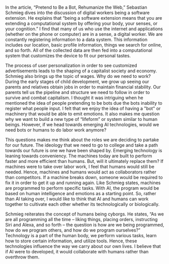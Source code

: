 In the article, “Pretend to Be a Bot, Rehumanize the Web,” Sebastian Schmieg dives into the discussion of digital workers being a software extension. He explains that “being a software extension means that you are extending a computational system by offering your body, your senses, or your cognition.” I find that many of us who use the internet and applications (whether on the phone or computer) are in a sense, a digital worker. We are constantly registering information to a data system. This information includes our location, basic profile information, things we search for online, and so forth. All of the collected data are then fed into a computational system that customizes the device to fit our personal tastes. 

The process of user personalization in order to see customized advertisements leads to the shaping of a capitalist society and economy. Schmieg also brings up the topic of wages. Why do we need to work? During the early stages of child development, we grow up seeing our parents and relatives obtain jobs in order to maintain financial stability. Our parents tell us the pipeline and structure we need to follow in order to survive and combat capitalism. I thought it was intriguing when he mentioned the idea of people pretending to be bots due the bots inability to register what people input. I felt that we enjoy the idea of having a "bot" or machinery that would be able to emit emotions. It also makes me question why we want to build a new type of “lifeform” or system similar to human beings. However, if we head towards emerging AI technologies, would we need bots or humans to do labor work anymore? 

This questions makes me think about the roles we are deciding to partake for our future. The ideology that we need to go to college and take a path towards our future is one we have been shaped by. Emerging technology is leaning towards conveniency. The machines today are built to perform faster and more efficient than humans. But, will it ultimately replace them? If machines were to take over labor work, I feel that humans would still be needed. Hence, machines and humans would act as collaborators rather than competitors. If a machine breaks down, someone would be required to fix it in order to get it up and running again. Like Schmieg states, machines are programmed to perform specific tasks. With AI, the program would be based on human intelligence and emotions as a starting point. So, rather than AI taking over, I would like to think that AI and humans can work together to cultivate each other whether its technologically or biologically.

Schmieg reiterates the concept of humans being cyborgs. He states, “As we are all programming all the time – liking things, placing orders, instructing Siri and Alexa, and so forth – the question is how are we being programmed, how do we program others, and how do we program ourselves?” Technology is a part of the human body, we perform various tasks, learn how to store certain information, and utilize tools. Hence, these technologies influence the way we carry about our own lives. I believe that if AI were to developed, it would collaborate with humans rather than overthrow them.
